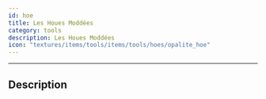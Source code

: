```yaml
---
id: hoe
title: Les Houes Moddées
category: tools
description: Les Houes Moddées
icon: "textures/items/tools/items/tools/hoes/opalite_hoe"
---
```

___
## Description
